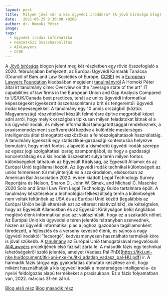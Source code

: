 ```yaml
---
layout: post
title:  Milyen jövő vár a kis ügyvédi irodákra? (A jövő bírósága blog)
date:   2021-06-25 9:30:00 +0200
author: dr. Homoki Péter
image: 
tags:
  - ügyvédi irodai informatika
  - nemzetközi összehasonlítás
  - AI4Lawyers
  - CCBE
---
```


A [Jövő bírósága](https://ajovobirosaga.blog.hu/) blogon jelent meg két részletben egy rövid összefoglaló a 2020. februárjában befejezett, az Európai Ügyvédi Kamarák Tanácsa (Council of Bars and Law Societies of Europe, [CCBE](https://www.ccbe.eu/)) és a [European Lawyers Foundation](https://elf-fae.eu/) kiadásában megjelent [tanulmányról](http://elf-fae.eu/wp-content/uploads/2021/03/Overview-of-the-average-state-of-the-art-IT-capabilities-in-the-EU.pdf)
A Homoki Péter által írt tanulmány címe: Overview on the "average state of the art" IT capabilities of law firms in the European Union and Gap Analysis Compared to US/UK/Canada best practices, tehát az uniós ügyvédi informatikai képességeket igyekezett összehasonlítani a brit és tengerentúli ügyvédi irodai képességekkel. A tanulmány egy 10 uniós országból (köztük Magyarország) részvételével készült felmérésre építve megpróbál képet adni arról, hogy melyik országban tipikusan milyen feladatokat látnak el a kis ügyvédi irodák, és milyen informatikai támogatottsággal rendelkeznek, a praxismenedzsment szoftverektől kezdve a különféle mesterséges intelligencia által támogatott eszközökés a felhőszolgáltatások használatáig.
A tanulmány igyekszik egy statisztikai-gazdasági kontextusba helyezve bemutatni, hogy miért fontos, alapvető a kisméretű ügyvédi irodák szerepe az egész jogi szolgáltatási iparág szempontjából, és hogy a gazdasági koncentráltság és a kis irodák összesített súlya terén milyen fontos különbségeket láthatunk az Egyesült Királyság, az Egyesült Államok és az Európai Unió tagállamai között.
Az ügyvédi irodák technikai különbségeit az uniós felmérésen túl mélyinterjúk és a szakirodalom, elsősorban az American Bar Association 2020. évben kiadott Legal Technology Survey Reportjára és Nelson, Sharon D., John W. Simek, and Michael C. Maschke 2020 Solo and Small Law Firm Legal Technology Guide tartalmára épült.
A tanulmány készítésekor a technológiai felkészültség terén a különbségek nem voltak feltűnőek az USA és az Európai Unió között (legalábbis az Európai Unión belüli eltérések ezt az eltérést relativizálták), de kétségtelen, hogy az Egyesült Államokban és az Egyesült Királyságon belül Angliában meglévő élénk informatikai piac azt valószínűsíti, hogy ez a szakadék nőhet. Az Európai Unió kis ügyvédei e téren jelentős hátrányban szenvednek, hiszen az ügyvédi informatikai piac a joghoz igazodóan tagállamonként töredezett, a fejlesztés és a verseny kevésbé élénk, és sajnos a nagy ügyvédi irodáktól "lecsorgó", kedvezményesen használható termékek köre is jóval szűkebb.
A [tanulmány](http://elf-fae.eu/wp-content/uploads/2021/03/Overview-of-the-average-state-of-the-art-IT-capabilities-in-the-EU.pdf) az Európai Unió támogatásával megvalósuló [AI4Lawyers](https://elf-fae.eu/ai4lawyers/) projektjének első fázisát zárta le.
A második fázis egy technikai lehetőségekről szóló jelentés, amelyet (Vadász Pál PhD)[https://itki.uni-nke.hu/document/itki-uni-nke-hu/itki_adatlap_vadasz_pal-HU.pdf] ír.
A harmadik fázis tárgya egy gyakorlatias útmutató készítése arról, hogy miként használhatják a kis ügyvédi irodák a mesterséges intelligencia- és nyelvi feldolgozás alapú termékeket a praxisukban. Ez a fázis folyamatban van, 2022. március 31-én zárul.

[Blog első rész](https://ajovobirosaga.blog.hu/2021/06/25/milyen_jovo_var_a_kis_ugyvedi_irodakra_1_resz) 
[Blog második rész](https://ajovobirosaga.blog.hu/2021/06/30/milyen_jovo_var_a_kis_ugyvedi_irodakra_2_resz)
